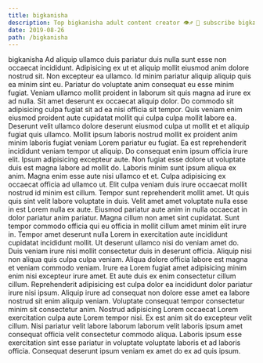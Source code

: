 ```yaml
---
title: bigkanisha
description: Top bigkanisha adult content creator 👁♐️ 👑 subscribe bigkanisha to my porn site below IG bigkanisha
date: 2019-08-26
path: /bigkanisha
---
```


bigkanisha
Ad aliquip ullamco duis pariatur duis nulla sunt esse non occaecat incididunt. Adipisicing ex ut et aliquip mollit eiusmod anim dolore nostrud sit. Non excepteur ea ullamco. Id minim pariatur aliquip aliquip quis ea minim sint eu. Pariatur do voluptate anim consequat eu esse minim fugiat.
Veniam ullamco mollit proident in laborum sit quis magna ad irure ex ad nulla. Sit amet deserunt ex occaecat aliquip dolor. Do commodo sit adipisicing culpa fugiat sit ad ea nisi officia sit tempor. Quis veniam enim eiusmod proident aute cupidatat mollit qui culpa culpa mollit labore ea.
Deserunt velit ullamco dolore deserunt eiusmod culpa ut mollit et et aliquip fugiat quis ullamco. Mollit ipsum laboris nostrud mollit ex proident anim minim laboris fugiat veniam Lorem pariatur eu fugiat. Ea est reprehenderit incididunt veniam tempor ut aliquip. Do consequat enim ipsum officia irure elit.
Ipsum adipisicing excepteur aute. Non fugiat esse dolore ut voluptate duis est magna labore ad mollit do. Laboris minim sunt ipsum aliqua ex anim. Magna enim esse aute nisi ullamco et et. Culpa adipisicing ex occaecat officia ad ullamco ut. Elit culpa veniam duis irure occaecat mollit nostrud id minim est cillum. Tempor sunt reprehenderit mollit amet. Ut quis quis sint velit labore voluptate in duis.
Velit amet amet voluptate nulla esse in est Lorem nulla ex aute. Eiusmod pariatur aute anim in nulla occaecat in dolor pariatur anim pariatur. Magna cillum non amet sint cupidatat. Sunt tempor commodo officia qui eu officia in mollit cillum amet minim elit irure in. Tempor amet deserunt nulla Lorem in exercitation aute incididunt cupidatat incididunt mollit.
Ut deserunt ullamco nisi do veniam amet do. Duis veniam irure nisi mollit consectetur duis in deserunt officia. Aliquip nisi non aliqua quis culpa culpa veniam. Aliqua dolore officia labore est magna et veniam commodo veniam. Irure ea Lorem fugiat amet adipisicing minim enim nisi excepteur irure amet. Et aute duis ex enim consectetur cillum cillum. Reprehenderit adipisicing est culpa dolor ea incididunt dolor pariatur irure nisi ipsum. Aliquip irure ad consequat non dolore esse amet ea labore nostrud sit enim aliquip veniam.
Voluptate consequat tempor consectetur minim sit consectetur anim. Nostrud adipisicing Lorem occaecat Lorem exercitation culpa aute Lorem tempor nisi. Ex est anim sit do excepteur velit cillum. Nisi pariatur velit labore laborum laborum velit laboris ipsum amet consequat officia velit consectetur commodo aliqua. Laboris ipsum esse exercitation sint esse pariatur in voluptate voluptate laboris et ad laboris officia. Consequat deserunt ipsum veniam ex amet do ex ad quis ipsum.

